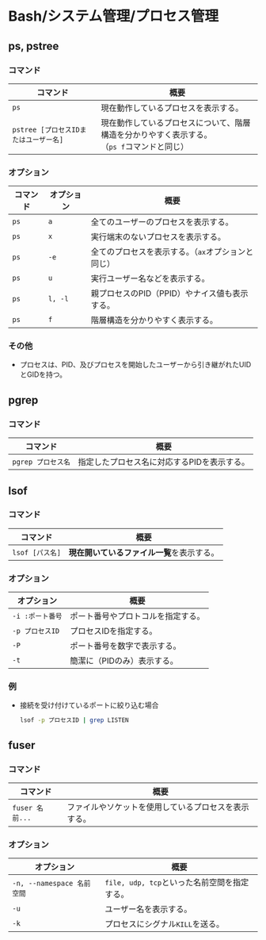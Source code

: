 # Bash/システム管理/プロセス管理

## ps, pstree

### コマンド

| コマンド                              | 概要                                                         |
| ------------------------------------- | ------------------------------------------------------------ |
| `ps`                                  | 現在動作しているプロセスを表示する。                         |
| `pstree [プロセスIDまたはユーザー名]` | 現在動作しているプロセスについて、階層構造を分かりやすく表示する。<br />（`ps f`コマンドと同じ） |

### オプション

| コマンド | オプション | 概要                                               |
| -------- | ---------- | -------------------------------------------------- |
| `ps`     | `a`        | 全てのユーザーのプロセスを表示する。               |
| `ps`     | `x`        | 実行端末のないプロセスを表示する。                 |
| `ps`     | `-e`       | 全てのプロセスを表示する。（`ax`オプションと同じ） |
| `ps`     | `u`        | 実行ユーザー名などを表示する。                     |
| `ps`     | `l, -l`    | 親プロセスのPID（PPID）やナイス値も表示する。      |
| `ps`     | `f`        | 階層構造を分かりやすく表示する。                   |

### その他

- プロセスは、PID、及びプロセスを開始したユーザーから引き継がれたUIDとGIDを持つ。

## pgrep

### コマンド

| コマンド           | 概要                                        |
| ------------------ | ------------------------------------------- |
| `pgrep プロセス名` | 指定したプロセス名に対応するPIDを表示する。 |

## lsof

### コマンド

| コマンド        | 概要                                       |
| --------------- | ------------------------------------------ |
| `lsof [パス名]` | **現在開いているファイル一覧**を表示する。 |

### オプション

| オプション       | 概要                               |
| ---------------- | ---------------------------------- |
| `-i :ポート番号` | ポート番号やプロトコルを指定する。 |
| `-p プロセスID`  | プロセスIDを指定する。             |
| `-P`             | ポート番号を数字で表示する。       |
| `-t`             | 簡潔に（PIDのみ）表示する。        |

### 例

- 接続を受け付けているポートに絞り込む場合

  ```bash
  lsof -p プロセスID | grep LISTEN
  ```

## fuser

### コマンド

| コマンド        | 概要                                                 |
| --------------- | ---------------------------------------------------- |
| `fuser 名前...` | ファイルやソケットを使用しているプロセスを表示する。 |

### オプション

| オプション                 | 概要                                         |
| -------------------------- | -------------------------------------------- |
| `-n, --namespace 名前空間` | `file, udp, tcp`といった名前空間を指定する。 |
| `-u`                       | ユーザー名を表示する。                       |
| `-k`                       | プロセスにシグナル`KILL`を送る。             |
